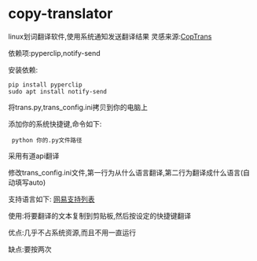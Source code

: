 # copy-translator
linux划词翻译软件,使用系统通知发送翻译结果
灵感来源:[CopTrans](https://github.com/maxuewei2/CopyTrans/)

依赖项:pyperclip,notify-send

安装依赖:

```
pip install pyperclip
sudo apt install notify-send
```
将trans.py,trans_config.ini拷贝到你的电脑上

添加你的系统快捷键,命令如下:

```
 python 你的.py文件路径
```

采用有道api翻译

修改trans_config.ini文件,第一行为从什么语言翻译,第二行为翻译成什么语言(自动填写auto)

支持语言如下:
[网易支持列表](https://ai.youdao.com/DOCSIRMA/html/%E8%87%AA%E7%84%B6%E8%AF%AD%E8%A8%80%E7%BF%BB%E8%AF%91/API%E6%96%87%E6%A1%A3/%E6%96%87%E6%9C%AC%E7%BF%BB%E8%AF%91%E6%9C%8D%E5%8A%A1/%E6%96%87%E6%9C%AC%E7%BF%BB%E8%AF%91%E6%9C%8D%E5%8A%A1-API%E6%96%87%E6%A1%A3.html#section-9)

使用:将要翻译的文本复制到剪贴板,然后按设定的快捷键翻译

优点:几乎不占系统资源,而且不用一直运行

缺点:要按两次
